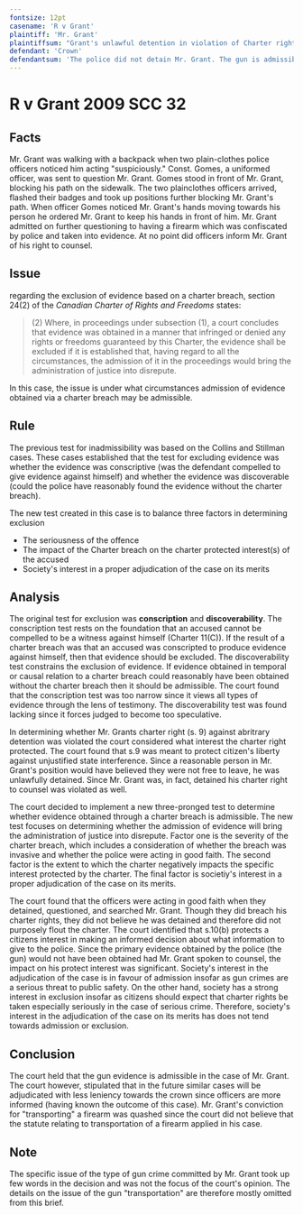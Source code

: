 ```yaml
---
fontsize: 12pt
casename: 'R v Grant'
plaintiff: 'Mr. Grant'
plaintiffsum: "Grant's unlawful detention in violation of Charter rights s.9 and the failure of police to inform him of his right to an attorney contrary to s. 10(b) renders the gun found on his person inadmissible"
defendant: 'Crown'
defendantsum: 'The police did not detain Mr. Grant. The gun is admissible'
---
```


# R v Grant 2009 SCC 32

## Facts

Mr. Grant was walking with a backpack when two plain-clothes police officers noticed him acting "suspiciously." Const. Gomes, a uniformed officer, was sent to question Mr. Grant. Gomes stood in front of Mr. Grant, blocking his path on the sidewalk. The two plainclothes officers arrived, flashed their badges and took up positions further blocking Mr. Grant's path. When officer Gomes noticed Mr. Grant's hands moving towards his person he ordered Mr. Grant to keep his hands in front of him. Mr. Grant admitted on further questioning to having a firearm which was confiscated by police and taken into evidence. At no point did officers inform Mr. Grant of his right to counsel.

## Issue

regarding the exclusion of evidence based on a charter breach, section 24(2) of the *Canadian Charter of Rights and Freedoms* states:

>(2) Where, in proceedings under subsection (1), a court concludes that evidence was obtained in a manner that infringed or denied any rights or freedoms guaranteed by this Charter, the evidence shall be excluded if it is established that, having regard to all the circumstances, the admission of it in the proceedings would bring the administration of justice into disrepute.

In this case, the issue is under what circumstances admission of evidence obtained via a charter breach may be admissible.

## Rule

The previous test for inadmissibility was based on the Collins and Stillman cases. These cases established that the test for excluding evidence was whether the evidence was conscriptive (was the defendant compelled to give evidence against himself) and whether the evidence was discoverable (could the police have reasonably found the evidence without the charter breach).

The new test created in this case is to balance three factors in determining exclusion

+ The seriousness of the offence
+ The impact of the Charter breach on the charter protected interest(s) of the accused
+ Society's interest in a proper adjudication of the case on its merits

## Analysis

The original test for exclusion was **conscription** and **discoverability**. The conscription test rests on the foundation that an accused cannot be compelled to be a witness against himself (Charter 11(C)). If the result of a charter breach was that an accused was conscripted to produce evidence against himself, then that evidence should be excluded. The discoverability test constrains the exclusion of evidence. If evidence obtained in temporal or causal relation to a charter breach could reasonably have been obtained without the charter breach then it should be admissible. The court found that the conscription test was too narrow since it views all types of evidence through the lens of testimony. The discoverability test was found lacking since it forces judged to become too speculative.

In determining whether Mr. Grants charter right (s. 9) against abritrary detention was violated the court considered what interest the charter right protected. The court found that s.9 was meant to protect citizen's liberty against unjustified state interference. Since a reasonable person in Mr. Grant's position would have believed they were not free to leave, he was unlawfully detained. Since Mr. Grant was, in fact, detained his charter right to counsel was violated as well.

The court decided to implement a new three-pronged test to determine whether evidence obtained through a charter breach is admissible. The new test focuses on determining whether the admission of evidence will bring the administration of justice into disrepute. Factor one is the severity of the charter breach, which includes a consideration of whether the breach was invasive and whether the police were acting in good faith. The second factor is the extent to which the charter negatively impacts the specific interest protected by the charter. The final factor is societiy's interest in a proper adjudication of the case on its merits.

The court found that the officers were acting in good faith when they detained, questioned, and searched Mr. Grant. Though they did breach his charter rights, they did not believe he was detained and therefore did not purposely flout the charter. The court identified that s.10(b) protects a citizens interest in making an informed decision about what information to give to the police. Since the primary evidence obtained by the police (the gun) would not have been obtained had Mr. Grant spoken to counsel, the impact on his protect interest was significant. Society's interest in the adjudication of the case is in favour of admission insofar as gun crimes are a serious threat to public safety. On the other hand, society has a strong interest in exclusion insofar as citizens should expect that charter rights be taken especially seriously in the case of serious crime. Therefore, society's interest in the adjudication of the case on its merits has does not tend towards admission or exclusion.

## Conclusion

The court held that the gun evidence is admissible in the case of Mr. Grant. The court however, stipulated that in the future similar cases will be adjudicated with less leniency towards the crown since officers are more informed (having known the outcome of this case). Mr. Grant's conviction for "transporting" a firearm was quashed since the court did not believe that the statute relating to transportation of a firearm applied in his case.

## Note

The specific issue of the type of gun crime committed by Mr. Grant took up few words in the decision and was not the focus of the court's opinion. The details on the issue of the gun "transportation" are therefore mostly omitted from this brief.